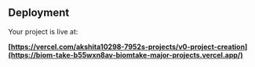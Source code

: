 ## Deployment

Your project is live at:

**[https://vercel.com/akshita10298-7952s-projects/v0-project-creation](https://biom-take-b55wxn8av-biomtake-major-projects.vercel.app/)**

